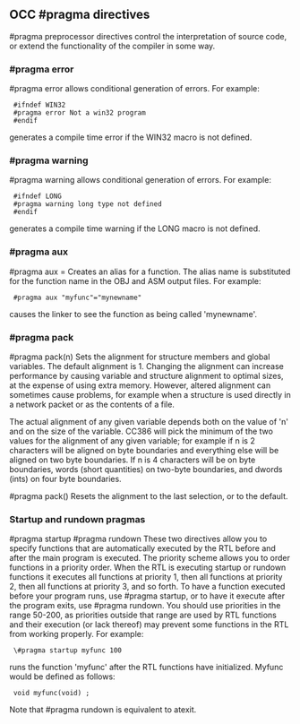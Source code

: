 ## OCC \#pragma directives

 \#pragma preprocessor directives control the interpretation of source code, or extend the functionality of the compiler in some way.


### \#pragma error

  
 \#pragma error  <text>    allows conditional generation of errors.  For example:
 
     #ifndef WIN32
     #pragma error Not a win32 program
     #endif
 
 generates a compile time error if the WIN32 macro is not defined.


### \#pragma warning

 
 \#pragma warning <text>    allows conditional generation of errors.  For example:
 
     #ifndef LONG
     #pragma warning long type not defined
     #endif
 
 generates a compile time warning if the LONG macro is not defined.


### \#pragma aux

  
 \#pragma aux <funcname> = <alias>
     Creates an alias for a function.  The alias name is substituted for the function name in the OBJ and ASM output files.  For example:
 
     #pragma aux "myfunc"="mynewname"
 
 causes the linker to see the function as being called 'mynewname'.


### \#pragma pack

  
 \#pragma pack(n)    Sets the alignment for structure members and global variables.  The default alignment is 1. Changing the alignment can increase performance by causing variable and structure alignment to optimal sizes, at the expense of using extra memory.  However, altered alignment can sometimes cause problems, for example when a structure is used directly in a network packet or as the contents of a file.
 
 The actual alignment of any given variable depends both on the value of 'n' and on the size of the variable.  CC386 will pick the minimum of the two values for the alignment of any given variable; for example if n is 2 characters will be aligned on byte boundaries and everything else will be aligned on two byte boundaries.  If n is 4 characters will be on byte boundaries, words (short quantities) on two-byte boundaries, and dwords (ints) on four byte boundaries.
 
 \#pragma pack()    Resets the alignment to the last selection, or to the default.


### Startup and rundown pragmas

  
 \#pragma startup <function> <priority>
 \#pragma rundown <function> <priority>
 These two directives allow you to specify functions that are automatically executed by the RTL before and after the main program is executed.  The priority scheme allows you to order functions in a priority order.  When the RTL is executing startup or rundown functions it executes all functions at priority 1, then all functions at priority 2, then all functions at priority 3, and so forth.  To have a function executed before your program runs, use \#pragma startup, or to have it execute after the program exits, use \#pragma rundown.  You should use priorities in the range 50-200, as priorities outside that range are used by RTL functions and their execution (or lack thereof) may prevent some functions in the RTL from working properly.  For example:
 
     \#pragma startup myfunc 100
 
runs the function 'myfunc' after the RTL functions have initialized.  Myfunc would be defined as follows:
 
     void myfunc(void) ;
 
Note that \#pragma rundown is equivalent to atexit.  
 
 
 
   
